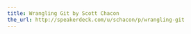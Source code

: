 ```yaml
---
title: Wrangling Git by Scott Chacon
the_url: http://speakerdeck.com/u/schacon/p/wrangling-git
---
```

